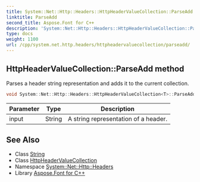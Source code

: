 ```yaml
---
title: System::Net::Http::Headers::HttpHeaderValueCollection::ParseAdd method
linktitle: ParseAdd
second_title: Aspose.Font for C++
description: 'System::Net::Http::Headers::HttpHeaderValueCollection::ParseAdd method. Parses a header string representation and adds it to the current collection in C++.'
type: docs
weight: 1100
url: /cpp/system.net.http.headers/httpheadervaluecollection/parseadd/
---
```

## HttpHeaderValueCollection::ParseAdd method


Parses a header string representation and adds it to the current collection.

```cpp
void System::Net::Http::Headers::HttpHeaderValueCollection<T>::ParseAdd(String input)
```


| Parameter | Type | Description |
| --- | --- | --- |
| input | String | A string representation of a header. |

## See Also

* Class [String](../../../system/string/)
* Class [HttpHeaderValueCollection](../)
* Namespace [System::Net::Http::Headers](../../)
* Library [Aspose.Font for C++](../../../)
